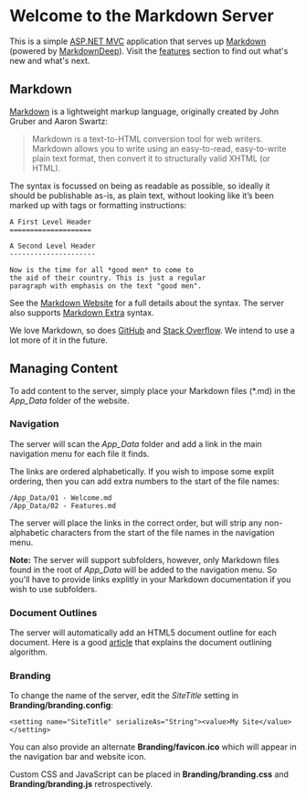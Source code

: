 ﻿Welcome to the Markdown Server
==============================

This is a simple [ASP.NET MVC][1] application that serves up [Markdown][2] (powered 
by [MarkdownDeep][3]).  Visit the [features](02-Features.md) section to find out 
what's new and what's next.

Markdown
--------
[Markdown][2] is a lightweight markup language, originally created by John Gruber 
and Aaron Swartz:

> Markdown is a text-to-HTML conversion tool for web writers. Markdown allows you to 
> write using an easy-to-read, easy-to-write plain text format, then convert it to 
> structurally valid XHTML (or HTML).

The syntax is focussed on being as readable as possible, so ideally it should be
publishable as-is, as plain text, without looking like it’s been marked up with tags 
or formatting instructions:

    A First Level Header
    ====================

    A Second Level Header
    ---------------------

    Now is the time for all *good men* to come to
    the aid of their country. This is just a regular 
    paragraph with emphasis on the text "good men".

See the [Markdown Website][4] for a full details about the syntax.  The server also
supports [Markdown Extra][8] syntax.

We love Markdown, so does [GitHub][5] and [Stack Overflow][6].  We intend to use a 
lot more of it in the future.

Managing Content
----------------
To add content to the server, simply place your Markdown files (\*.md) in the 
*App_Data* folder of the website.

### Navigation

The server will scan the *App_Data* folder and add a link in the main navigation
menu for each file it finds.  

The links are ordered alphabetically.  If you wish to impose some explit ordering,
then you can add extra numbers to the start of the file names:

    /App_Data/01 - Welcome.md
    /App_Data/02 - Features.md

The server will place the links in the correct order, but will strip any 
non-alphabetic characters from the start of the file names in the navigation menu.

**Note:** The server will support subfolders, however, only Markdown files found in 
the root of *App_Data* will be added to the navigation menu.  So you'll have to 
provide links explitly in your Markdown documentation if you wish to use subfolders.

### Document Outlines

The server will automatically add an HTML5 document outline for each document. Here
is a good [article][7] that explains the document outlining algorithm.

### Branding

To change the name of the server, edit the *SiteTitle* setting in 
**Branding/branding.config**:

    <setting name="SiteTitle" serializeAs="String"><value>My Site</value> </setting>

You can also provide an alternate **Branding/favicon.ico** which will appear in the
navigation bar and website icon.

Custom CSS and JavaScript can be placed in **Branding/branding.css** and 
**Branding/branding.js** retrospectively.

[1]: http://www.asp.net/mvc/mvc4
[2]: http://daringfireball.net/projects/markdown
[3]: http://www.toptensoftware.com/markdowndeep
[4]: http://daringfireball.net/projects/markdown/syntax
[5]: http://github.github.com/github-flavored-markdown
[6]: http://stackoverflow.com/editing-help
[7]: http://coding.smashingmagazine.com/2011/08/16/html5-and-the-document-outlining-algorithm
[8]: http://michelf.ca/projects/php-markdown/extra